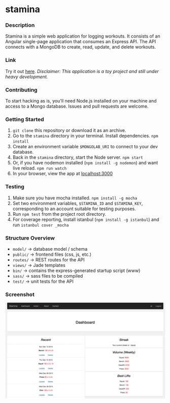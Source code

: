 # stamina

### Description
Stamina is a simple web application for logging workouts. It consists of an Angular single-page application that consumes an Express API. The API connects with a MongoDB to create, read, update, and delete workouts.

### Link
Try it out [here](http://stamina-logger.herokuapp.com). *Disclaimer: This application is a toy project and still under heavy development.*

### Contributing
To start hacking as is, you'll need Node.js installed on your machine and access to a Mongo database. Issues and pull requests are welcome.

### Getting Started
1. `git clone` this repository or download it as an archive.
2. Go to the `stamina` directory in your terminal. Install dependencies. `npm install`
3. Create an environment variable `$MONGOLAB_URI` to connect to your dev database.
4. Back in the `stamina` directory, start the Node server. `npm start`
5. Or, if you have nodemon installed (`npm install -g nodemon`) and want live reload. `npm run watch`
6. In your browser, view the app at [localhost:3000](http://localhost:3000)

### Testing
1. Make sure you have mocha installed. `npm install -g mocha`
2. Set two environment variables, `$STAMINA_ID` and `$STAMINA_KEY`, corresponding to an account suitable for testing purposes.
3. Run `npm test` from the project root directory.
4. For coverage reporting, install istanbul (`npm install -g istanbul`) and run `istanbul cover _mocha`

### Structure Overview
* `model/` -> database model / schema
* `public/` -> frontend files (css, js, etc.)
* `routes/` -> REST routes for the API
* `views/` -> Jade templates
* `bin/` -> contains the express-generated startup script (www)
* `sass/` -> sass files to be compiled
* `test/` -> unit tests for the API

### Screenshot
![View](screenshot.png?raw=true)
